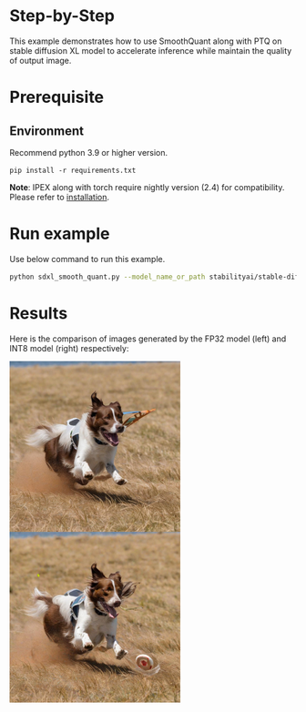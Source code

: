 Step-by-Step
============

This example demonstrates how to use SmoothQuant along with PTQ on stable diffusion XL model to accelerate inference while maintain the quality of output image.

# Prerequisite

## Environment
Recommend python 3.9 or higher version.

```shell
pip install -r requirements.txt
```
**Note**: IPEX along with torch require nightly version (2.4) for compatibility. Please refer to [installation](https://intel.github.io/intel-extension-for-pytorch/index.html#installation?platform=cpu&version=main&os=linux%2fwsl2&package=source). 

# Run example

Use below command to run this example.
```bash
python sdxl_smooth_quant.py --model_name_or_path stabilityai/stable-diffusion-xl-base-1.0
```

# Results

Here is the comparison of images generated by the FP32 model (left) and INT8 model (right) respectively:

<p float="left">
  <img src="./images/fp32.jpg" width = "300" height = "300" alt="bf16" align=center />
  <img src="./images/int8.jpg" width = "300" height = "300" alt="int8" align=center />
</p>